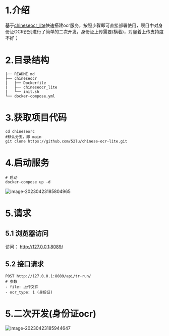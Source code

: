 # 1.介绍
基于[chineseocr_lite](https://github.com/DayBreak-u/chineseocr_lite)快速搭建ocr服务，按照步骤即可直接部署使用，项目中对身份证OCR识别进行了简单的二次开发，身份证上传需要(横着)，对竖着上传支持度不好；

# 2.目录结构
```
├── README.md
├── chineseocr
|   ├── Dockerfile
|   ├── chineseocr_lite
|   └── init.sh
└── docker-compose.yml
```

# 3.获取项目代码
```
cd chineseorc
#默认分支，即 main
git clone https://github.com/52lu/chinese-ocr-lite.git
```



# 4.启动服务
```
# 启动
docker-compose up -d
```

![image-20230423185804965](https://s2.loli.net/2023/04/23/BW71KAEkzCZGoId.png)

# 5.请求
## 5.1 浏览器访问
访问： http://127.0.0.1:8089/


## 5.2 接口请求
```shell
POST http://127.0.0.1:8089/api/tr-run/
# 参数
- file: 上传文件
- ocr_type: 1 (身份证)
```

# 5.二次开发(身份证ocr)

![image-20230423185944647](https://s2.loli.net/2023/04/23/c8CYg2GtIoFQhxK.png)